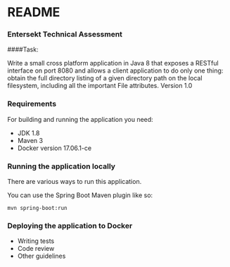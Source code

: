 # README #

### Entersekt Technical Assessment ###

####Task: 

Write a small cross platform application in Java 8 that exposes a RESTful interface on port 8080 and allows a client application to do only one thing: 
obtain the full directory listing of a given directory path on the local filesystem, including all the important File attributes.
Version 1.0

### Requirements ###

For building and running the application you need:

* JDK 1.8
* Maven 3
* Docker version 17.06.1-ce

### Running the application locally ###

There are various ways to run this application.

You can use the Spring Boot Maven plugin like so:

	mvn spring-boot:run

### Deploying the application to Docker ###

* Writing tests
* Code review
* Other guidelines
